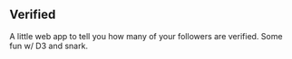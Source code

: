 ## Verified

A little web app to tell you how many of your followers are verified. Some fun w/ D3 and snark.
